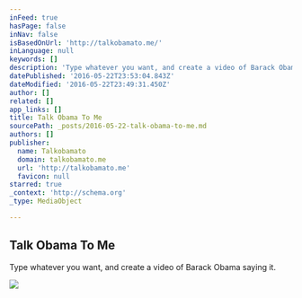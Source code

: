 ```yaml
---
inFeed: true
hasPage: false
inNav: false
isBasedOnUrl: 'http://talkobamato.me/'
inLanguage: null
keywords: []
description: 'Type whatever you want, and create a video of Barack Obama saying it.'
datePublished: '2016-05-22T23:53:04.843Z'
dateModified: '2016-05-22T23:49:31.450Z'
author: []
related: []
app_links: []
title: Talk Obama To Me
sourcePath: _posts/2016-05-22-talk-obama-to-me.md
authors: []
publisher:
  name: Talkobamato
  domain: talkobamato.me
  url: 'http://talkobamato.me'
  favicon: null
starred: true
_context: 'http://schema.org'
_type: MediaObject

---
```

<article style=""><h1>Talk Obama To Me</h1><p>Type whatever you want, and create a video of Barack Obama saying it.</p><img src="http://talkobamato.me/instructions.png" /></article>